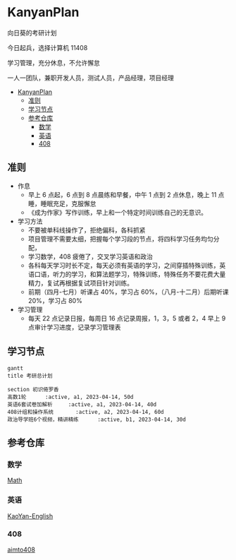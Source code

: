 # KanyanPlan

向日葵的考研计划

今日起兵，选择计算机 11408

学习管理，充分休息，不允许懈怠

一人一团队，兼职开发人员，测试人员，产品经理，项目经理

- [KanyanPlan](#kanyanplan)
  - [准则](#准则)
  - [学习节点](#学习节点)
  - [参考仓库](#参考仓库)
    - [数学](#数学)
    - [英语](#英语)
    - [408](#408)

## 准则

- 作息
  - 早上 6 点起，6 点到 8 点晨练和早餐，中午 1 点到 2 点休息，晚上 11 点睡，睡眠充足，克服懈怠
  - 《成为作家》写作训练，早上和一个特定时间训练自己的无意识。
- 学习方法
  - 不要被单科线操作了，拒绝偏科，各科抓紧
  - 项目管理不需要太细，把握每个学习段的节点，将四科学习任务均匀分配，
  - 学习数学，408 疲倦了，交叉学习英语和政治
  - 各科每天学习时长不定，每天必须有英语的学习，之间穿插特殊训练，英语口语，听力的学习，和算法题学习，特殊训练，特殊任务不要花费大量精力，复试再根据复试项目针对训练。
  - 前期（四月-七月）听课占 40%，学习占 60%，（八月-十二月）后期听课 20%，学习占 80%
- 学习管理
  - 每天 22 点记录日报，每周日 16 点记录周报，1，3，5 或者 2，4 早上 9 点审计学习进度，记录学习管理表

## 学习节点

```mermaid
gantt
title 考研总计划

section 初识倚罗香
高数1轮      :active, a1, 2023-04-14, 50d
英语6套试卷加解析     :active, a1, 2023-04-14, 40d
408计组和操作系统       :active, a2, 2023-04-14, 60d
政治导学班6个视频，精讲精练      :active, b1, 2023-04-14, 30d
```

## 参考仓库

### 数学

[Math](https://github.com/Didnelpsun/Math)

### 英语

[KaoYan-English](https://github.com/m2kar/KaoYan-English)

### 408

[aimto408](https://github.com/xiaolei565/aimto408)